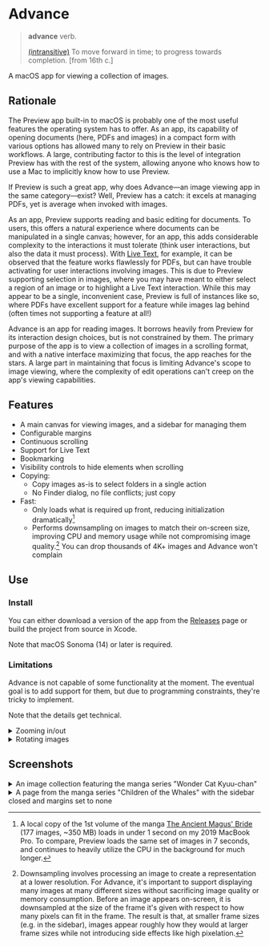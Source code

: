 # Advance

> **advance** verb.
>
> [(intransitive)][dictionary] To move forward in time; to progress towards completion. [from 16th c.]

A macOS app for viewing a collection of images.

## Rationale

The Preview app built-in to macOS is probably one of the most useful features the operating system has to offer. As an app, its capability of opening documents (here, PDFs and images) in a compact form with various options has allowed many to rely on Preview in their basic workflows. A large, contributing factor to this is the level of integration Preview has with the rest of the system, allowing anyone who knows how to use a Mac to implicitly know how to use Preview.

If Preview is such a great app, why does Advance—an image viewing app in the same category—exist? Well, Preview has a catch: it excels at managing PDFs, yet is average when invoked with images.

As an app, Preview supports reading and basic editing for documents. To users, this offers a natural experience where documents can be manipulated in a single canvas; however, for an app, this adds considerable complexity to the interactions it must tolerate (think user interactions, but also the data it must process). With [Live Text][live-text], for example, it can be observed that the feature works flawlessly for PDFs, but can have trouble activating for user interactions involving images. This is due to Preview supporting selection in images, where you may have meant to either select a region of an image or to highlight a Live Text interaction. While this may appear to be a single, inconvenient case, Preview is full of instances like so, where PDFs have excellent support for a feature while images lag behind (often times not supporting a feature at all!)

Advance is an app for reading images. It borrows heavily from Preview for its interaction design choices, but is not constrained by them. The primary purpose of the app is to view a collection of images in a scrolling format, and with a native interface maximizing that focus, the app reaches for the stars. A large part in maintaining that focus is limiting Advance's scope to image viewing, where the complexity of edit operations can't creep on the app's viewing capabilities.

## Features

- A main canvas for viewing images, and a sidebar for managing them
- Configurable margins
- Continuous scrolling
- Support for Live Text
- Bookmarking
- Visibility controls to hide elements when scrolling
- Copying:
  - Copy images as-is to select folders in a single action
  - No Finder dialog, no file conflicts; just copy
- Fast:
  - Only loads what is required up front, reducing initialization dramatically[^1]
  - Performs downsampling on images to match their on-screen size, improving CPU and memory usage while not compromising image quality.[^2] You can drop thousands of 4K+ images and Advance won't complain

## Use

### Install

You can either download a version of the app from the [Releases][releases] page or build the project from source in Xcode.

Note that macOS Sonoma (14) or later is required.

### Limitations

Advance is not capable of some functionality at the moment. The eventual goal is to add support for them, but due to programming constraints, they're tricky to implement.

Note that the details get technical.

<details>
  <summary>Zooming in/out</summary>

  Advance does not support zooming in/out images.

  The main canvas is implemented via a SwiftUI `List`, which has no built-in support for zooming (the underlying `NSScrollView` does not respond well to its resizing). A rational solution would be to use a `scaleEffect` modifier with a magnification gesture to manually implement zooming, but it would need to be applied on the `List`'s child container—and *not* the `List` itself. This would enable zooming the main canvas without impacting images or the `List` itself; however, SwiftUI does not expose such a container. Applying the modifier on either the `List` or individual images would cause the subjects to shrink vertically and horizontally, naturally approaching the center—a behavior we do not want, as it shrinks the canvas size.

  SwiftUI does support a `ScrollView` that has underlying zooming support, but for Advance, it's not practical to use:
  - `ScrollView` has worse scrolling performance over `List`
  - `ScrollView` does not maintain its height on changes to its frame, causing actions like full-screening to change the image the user sees.
</details>

<details>
  <summary>Rotating images</summary>

  Advance does not support rotating images clockwise or counter-clockwise.

  SwiftUI has a `rotationEffect` modifier, but it does not affect the size of the frame, causing images to exceed their bounds. To implement this behavior correctly, the image would need to be rotated and have its frame resized to fit the new bounds; however, the modifier is still dependent on the frame, so adjusting it causes rotation to exceed the bounds regardless. This feature could likely be implemented with more experimentation; but, at the moment, implementing it is tricky.
</details>

## Screenshots

<details>
  <summary>An image collection featuring the manga series "Wonder Cat Kyuu-chan"</summary>
  
  <img src="Documentation/Screenshots/Wonder Cat Kyuu-chan.png" alt="The app showcasing the main canvas with one image, and a sidebar with three images. The toolbar contains the title of the current image, a button for configuring image visual effects, and a toggle for the Live Text icon. At the bottom of the sidebar is a tab for listing bookmarked images.">
</details>

<details>
  <summary>A page from the manga series "Children of the Whales" with the sidebar closed and margins set to none</summary>

  <img src="Documentation/Screenshots/Children of the Whales.png" alt="The app showcasing the visible frame of a page from Children of the Whales (volume 18, chapter 73, page 5). The sidebar is closed, so only the toolbar and image featuring the work are present, with the image extending to cover the full width.">
</details>

[^1]: A local copy of the 1st volume of the manga [The Ancient Magus' Bride][the-ancient-magus-bride] (177 images, ~350 MB) loads in under 1 second on my 2019 MacBook Pro. To compare, Preview loads the same set of images in 7 seconds, and continues to heavily utilize the CPU in the background for much longer.
[^2]: Downsampling involves processing an image to create a representation at a lower resolution. For Advance, it's important to support displaying many images at many different sizes without sacrificing image quality or memory consumption. Before an image appears on-screen, it is downsampled at the size of the frame it's given with respect to how many pixels can fit in the frame. The result is that, at smaller frame sizes (e.g. in the sidebar), images appear roughly how they would at larger frame sizes while not introducing side effects like high pixelation.

[dictionary]: https://en.wiktionary.org/wiki/advance#Verb
[live-text]: https://support.apple.com/guide/preview/interact-with-text-in-a-photo-prvw625a5b2c/mac
[releases]: https://github.com/KyleErhabor/Advance/releases
[the-ancient-magus-bride]: https://en.wikipedia.org/wiki/The_Ancient_Magus%27_Bride
